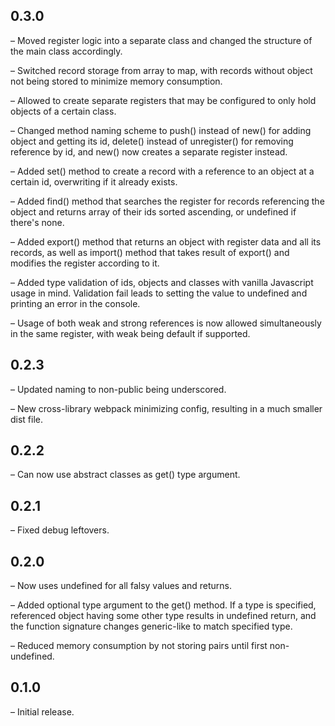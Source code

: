 ## 0.3.0

– Moved register logic into a separate class and changed the structure of the main class accordingly.

– Switched record storage from array to map, with records without object not being stored to minimize memory consumption.

– Allowed to create separate registers that may be configured to only hold objects of a certain class.

– Changed method naming scheme to push() instead of new() for adding object and getting its id, delete() instead of unregister() for removing reference by id, and new() now creates a separate register instead.

– Added set() method to create a record with a reference to an object at a certain id, overwriting if it already exists.

– Added find() method that searches the register for records referencing the object and returns array of their ids sorted ascending, or undefined if there's none.

– Added export() method that returns an object with register data and all its records, as well as import() method that takes result of export() and modifies the register according to it.

– Added type validation of ids, objects and classes with vanilla Javascript usage in mind. Validation fail leads to setting the value to undefined and printing an error in the console.

– Usage of both weak and strong references is now allowed simultaneously in the same register, with weak being default if supported.

## 0.2.3

– Updated naming to non-public being underscored.

– New cross-library webpack minimizing config, resulting in a much smaller dist file.

## 0.2.2

– Can now use abstract classes as get() type argument.

## 0.2.1

– Fixed debug leftovers.

## 0.2.0

– Now uses undefined for all falsy values and returns.

– Added optional type argument to the get() method. If a type is specified, referenced object having some other type results in undefined return, and the function signature changes generic-like to match specified type.

– Reduced memory consumption by not storing pairs until first non-undefined.

## 0.1.0

– Initial release.
